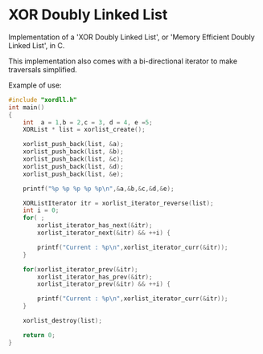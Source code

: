 # XOR Doubly Linked List

Implementation of a 'XOR Doubly Linked List', or 'Memory Efficient Doubly Linked List', in C.

This implementation also comes with a bi-directional iterator to make traversals simplified.

Example of use:

```c
#include "xordll.h"
int main()
{
    int  a = 1,b = 2,c = 3, d = 4, e =5;
    XORList * list = xorlist_create();

    xorlist_push_back(list, &a);
    xorlist_push_back(list, &b);
    xorlist_push_back(list, &c);
    xorlist_push_back(list, &d);
    xorlist_push_back(list, &e);

    printf("%p %p %p %p %p\n",&a,&b,&c,&d,&e);

    XORListIterator itr = xorlist_iterator_reverse(list);
    int i = 0;
    for( ;
        xorlist_iterator_has_next(&itr);
        xorlist_iterator_next(&itr) && ++i) {

        printf("Current : %p\n",xorlist_iterator_curr(&itr));
    }

    for(xorlist_iterator_prev(&itr);
        xorlist_iterator_has_prev(&itr);
        xorlist_iterator_prev(&itr) && ++i) {

        printf("Current : %p\n",xorlist_iterator_curr(&itr));
    }

    xorlist_destroy(list);

    return 0;
}
```
